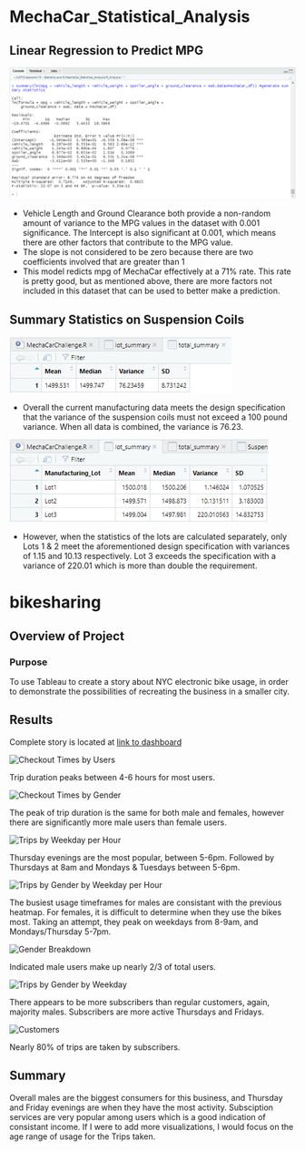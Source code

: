 # MechaCar_Statistical_Analysis




## Linear Regression to Predict MPG

![Multiple Linear Regression Model](./Resources/d1_multipleRegression.png)

- Vehicle Length and Ground Clearance both provide a non-random amount of variance to the MPG values in the dataset with 0.001 significance. The Intercept is also significant at 0.001, which means there are other factors that contribute to the MPG value.
- The slope is not considered to be zero because there are two coefficients involved that are greater than 1
- This model redicts mpg of MechaCar effectively at a 71% rate. This rate is pretty good, but as mentioned above, there are more factors not included in this dataset that can be used to better make a prediction.

## Summary Statistics on Suspension Coils

![Total Summary](./Resources/d2_totalSummary.png)

- Overall the current manufacturing data meets the design specification that the variance of the suspension coils must not exceed a 100 pound variance. When all data is combined, the variance is 76.23.

![Lot Summary](./Resources/d2_lotSummary.png)

- However, when the statistics of the lots are calculated separately, only Lots 1 & 2 meet the aforementioned design specification with variances of 1.15 and 10.13 respectively. Lot 3 exceeds the specification with a variance of 220.01 which is more than double the requirement.














# bikesharing

## Overview of Project

### Purpose
To use Tableau to create a story about NYC electronic bike usage, in order to demonstrate the possibilities of recreating the business in a smaller city.

## Results
Complete story is located at [link to dashboard](https://public.tableau.com/profile/shayna6888#!/vizhome/NYCitibikeChallenge/CitibikeStory?publish=yes)
 
![Checkout Times by Users](./Resources/Slide1.png)

Trip duration peaks between 4-6 hours for most users.

![Checkout Times by Gender](./Resources/Slide2.png)

The peak of trip duration is the same for both male and females, however there are significantly more male users than female users.

![Trips by Weekday per Hour](./Resources/Slide3.png)

Thursday evenings are the most popular, between 5-6pm. Followed by Thursdays at 8am and Mondays & Tuesdays between 5-6pm.

![Trips by Gender by Weekday per Hour](./Resources/Slide4.png)

The busiest usage timeframes for males are consistant with the previous heatmap. For females, it is difficult to determine when they use the bikes most. Taking an attempt, they peak on weekdays from 8-9am, and Mondays/Thursday 5-7pm.

![Gender Breakdown](./Resources/Slide5.png)

Indicated male users make up nearly 2/3 of total users.

![Trips by Gender by Weekday](./Resources/Slide6.png)

There appears to be more subscribers than regular customers, again, majority males. Subscribers are more active Thursdays and Fridays.

![Customers](./Resources/Slide7.png)

Nearly 80% of trips are taken by subscribers.


## Summary

Overall males are the biggest consumers for this business, and Thursday and Friday evenings are when they have the most activity. Subsciption services are very popular among users which is a good indication of consistant income. If I were to add more visualizations, I would focus on the age range of usage for the Trips taken.